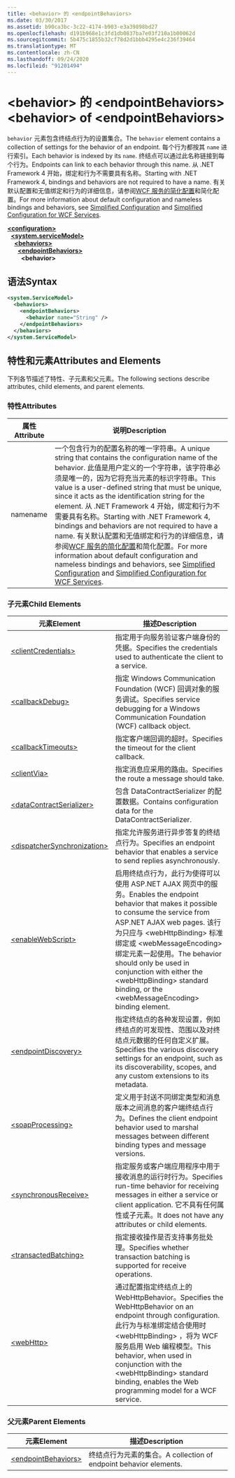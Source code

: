 ```yaml
---
title: <behavior> 的 <endpointBehaviors>
ms.date: 03/30/2017
ms.assetid: b90ca3bc-3c22-4174-b903-e3a39898bd27
ms.openlocfilehash: d191b968e1c3fd1db0837ba7e03f210a1b00062d
ms.sourcegitcommit: 5b475c1855b32cf78d2d1bbb4295e4c236f39464
ms.translationtype: MT
ms.contentlocale: zh-CN
ms.lasthandoff: 09/24/2020
ms.locfileid: "91201494"
---
```

# <a name="behavior-of-endpointbehaviors"></a><span data-ttu-id="103ab-102">\<behavior> 的 \<endpointBehaviors></span><span class="sxs-lookup"><span data-stu-id="103ab-102">\<behavior> of \<endpointBehaviors></span></span>

<span data-ttu-id="103ab-103">`behavior` 元素包含终结点行为的设置集合。</span><span class="sxs-lookup"><span data-stu-id="103ab-103">The `behavior` element contains a collection of settings for the behavior of an endpoint.</span></span> <span data-ttu-id="103ab-104">每个行为都按其 `name` 进行索引。</span><span class="sxs-lookup"><span data-stu-id="103ab-104">Each behavior is indexed by its `name`.</span></span> <span data-ttu-id="103ab-105">终结点可以通过此名称链接到每个行为。</span><span class="sxs-lookup"><span data-stu-id="103ab-105">Endpoints can link to each behavior through this name.</span></span> <span data-ttu-id="103ab-106">从 .NET Framework 4 开始，绑定和行为不需要具有名称。</span><span class="sxs-lookup"><span data-stu-id="103ab-106">Starting with .NET Framework 4, bindings and behaviors are not required to have a name.</span></span> <span data-ttu-id="103ab-107">有关默认配置和无值绑定和行为的详细信息，请参阅[WCF 服务的](../../../wcf/samples/simplified-configuration-for-wcf-services.md)[简化配置](../../../wcf/simplified-configuration.md)和简化配置。</span><span class="sxs-lookup"><span data-stu-id="103ab-107">For more information about default configuration and nameless bindings and behaviors, see [Simplified Configuration](../../../wcf/simplified-configuration.md) and [Simplified Configuration for WCF Services](../../../wcf/samples/simplified-configuration-for-wcf-services.md).</span></span>  
  
[**\<configuration>**](../configuration-element.md)\
&nbsp;&nbsp;[**\<system.serviceModel>**](system-servicemodel.md)\
&nbsp;&nbsp;&nbsp;&nbsp;[**\<behaviors>**](behaviors.md)\
&nbsp;&nbsp;&nbsp;&nbsp;&nbsp;&nbsp;[**\<endpointBehaviors>**](endpointbehaviors.md)\
&nbsp;&nbsp;&nbsp;&nbsp;&nbsp;&nbsp;&nbsp;&nbsp;**\<behavior>**  
  
## <a name="syntax"></a><span data-ttu-id="103ab-108">语法</span><span class="sxs-lookup"><span data-stu-id="103ab-108">Syntax</span></span>  
  
```xml  
<system.ServiceModel>
  <behaviors>
    <endpointBehaviors>
      <behavior name="String" />
    </endpointBehaviors>
  </behaviors>
</system.ServiceModel>
```  
  
## <a name="attributes-and-elements"></a><span data-ttu-id="103ab-109">特性和元素</span><span class="sxs-lookup"><span data-stu-id="103ab-109">Attributes and Elements</span></span>  

 <span data-ttu-id="103ab-110">下列各节描述了特性、子元素和父元素。</span><span class="sxs-lookup"><span data-stu-id="103ab-110">The following sections describe attributes, child elements, and parent elements.</span></span>  
  
### <a name="attributes"></a><span data-ttu-id="103ab-111">特性</span><span class="sxs-lookup"><span data-stu-id="103ab-111">Attributes</span></span>  
  
|<span data-ttu-id="103ab-112">属性</span><span class="sxs-lookup"><span data-stu-id="103ab-112">Attribute</span></span>|<span data-ttu-id="103ab-113">说明</span><span class="sxs-lookup"><span data-stu-id="103ab-113">Description</span></span>|  
|---------------|-----------------|  
|<span data-ttu-id="103ab-114">name</span><span class="sxs-lookup"><span data-stu-id="103ab-114">name</span></span>|<span data-ttu-id="103ab-115">一个包含行为的配置名称的唯一字符串。</span><span class="sxs-lookup"><span data-stu-id="103ab-115">A unique string that contains the configuration name of the behavior.</span></span> <span data-ttu-id="103ab-116">此值是用户定义的一个字符串，该字符串必须是唯一的，因为它将充当元素的标识字符串。</span><span class="sxs-lookup"><span data-stu-id="103ab-116">This value is a user-defined string that must be unique, since it acts as the identification string for the element.</span></span> <span data-ttu-id="103ab-117">从 .NET Framework 4 开始，绑定和行为不需要具有名称。</span><span class="sxs-lookup"><span data-stu-id="103ab-117">Starting with .NET Framework 4, bindings and behaviors are not required to have a name.</span></span> <span data-ttu-id="103ab-118">有关默认配置和无值绑定和行为的详细信息，请参阅[WCF 服务的](../../../wcf/samples/simplified-configuration-for-wcf-services.md)[简化配置](../../../wcf/simplified-configuration.md)和简化配置。</span><span class="sxs-lookup"><span data-stu-id="103ab-118">For more information about default configuration and nameless bindings and behaviors, see [Simplified Configuration](../../../wcf/simplified-configuration.md) and [Simplified Configuration for WCF Services](../../../wcf/samples/simplified-configuration-for-wcf-services.md).</span></span>|  
  
### <a name="child-elements"></a><span data-ttu-id="103ab-119">子元素</span><span class="sxs-lookup"><span data-stu-id="103ab-119">Child Elements</span></span>  
  
|<span data-ttu-id="103ab-120">元素</span><span class="sxs-lookup"><span data-stu-id="103ab-120">Element</span></span>|<span data-ttu-id="103ab-121">描述</span><span class="sxs-lookup"><span data-stu-id="103ab-121">Description</span></span>|  
|-------------|-----------------|  
|[\<clientCredentials>](clientcredentials.md)|<span data-ttu-id="103ab-122">指定用于向服务验证客户端身份的凭据。</span><span class="sxs-lookup"><span data-stu-id="103ab-122">Specifies the credentials used to authenticate the client to a service.</span></span>|  
|[\<callbackDebug>](callbackdebug.md)|<span data-ttu-id="103ab-123">指定 Windows Communication Foundation (WCF) 回调对象的服务调试。</span><span class="sxs-lookup"><span data-stu-id="103ab-123">Specifies service debugging for a Windows Communication Foundation (WCF) callback object.</span></span>|  
|[\<callbackTimeouts>](callbacktimeouts.md)|<span data-ttu-id="103ab-124">指定客户端回调的超时。</span><span class="sxs-lookup"><span data-stu-id="103ab-124">Specifies the timeout for the client callback.</span></span>|  
|[\<clientVia>](clientvia.md)|<span data-ttu-id="103ab-125">指定消息应采用的路由。</span><span class="sxs-lookup"><span data-stu-id="103ab-125">Specifies the route a message should take.</span></span>|  
|[\<dataContractSerializer>](datacontractserializer.md)|<span data-ttu-id="103ab-126">包含 DataContractSerializer 的配置数据。</span><span class="sxs-lookup"><span data-stu-id="103ab-126">Contains configuration data for the DataContractSerializer.</span></span>|  
|[\<dispatcherSynchronization>](dispatchersynchronization.md)|<span data-ttu-id="103ab-127">指定允许服务进行异步答复的终结点行为。</span><span class="sxs-lookup"><span data-stu-id="103ab-127">Specifies an endpoint behavior that enables a service to send replies asynchronously.</span></span>|  
|[\<enableWebScript>](enablewebscript.md)|<span data-ttu-id="103ab-128">启用终结点行为，此行为使得可以使用 ASP.NET AJAX 网页中的服务。</span><span class="sxs-lookup"><span data-stu-id="103ab-128">Enables the endpoint behavior that makes it possible to consume the service from ASP.NET AJAX web pages.</span></span> <span data-ttu-id="103ab-129">该行为只应与 \<webHttpBinding> 标准绑定或 \<webMessageEncoding> 绑定元素一起使用。</span><span class="sxs-lookup"><span data-stu-id="103ab-129">The behavior should only be used in conjunction with either the \<webHttpBinding> standard binding, or the \<webMessageEncoding> binding element.</span></span>|  
|[\<endpointDiscovery>](endpointdiscovery.md)|<span data-ttu-id="103ab-130">指定终结点的各种发现设置，例如终结点的可发现性、范围以及对终结点元数据的任何自定义扩展。</span><span class="sxs-lookup"><span data-stu-id="103ab-130">Specifies the various discovery settings for an endpoint, such as its discoverability, scopes, and any custom extensions to its metadata.</span></span>|  
|[\<soapProcessing>](soapprocessing.md)|<span data-ttu-id="103ab-131">定义用于封送不同绑定类型和消息版本之间消息的客户端终结点行为。</span><span class="sxs-lookup"><span data-stu-id="103ab-131">Defines the client endpoint behavior used to marshal messages between different binding types and message versions.</span></span>|  
|[\<synchronousReceive>](synchronousreceive-element.md)|<span data-ttu-id="103ab-132">指定服务或客户端应用程序中用于接收消息的运行时行为。</span><span class="sxs-lookup"><span data-stu-id="103ab-132">Specifies run-time behavior for receiving messages in either a service or client application.</span></span> <span data-ttu-id="103ab-133">它不具有任何属性或子元素。</span><span class="sxs-lookup"><span data-stu-id="103ab-133">It does not have any attributes or child elements.</span></span>|  
|[\<transactedBatching>](transactedbatching.md)|<span data-ttu-id="103ab-134">指定接收操作是否支持事务批处理。</span><span class="sxs-lookup"><span data-stu-id="103ab-134">Specifies whether transaction batching is supported for receive operations.</span></span>|  
|[\<webHttp>](webhttp.md)|<span data-ttu-id="103ab-135">通过配置指定终结点上的 WebHttpBehavior。</span><span class="sxs-lookup"><span data-stu-id="103ab-135">Specifies the WebHttpBehavior on an endpoint through configuration.</span></span> <span data-ttu-id="103ab-136">此行为与标准绑定结合使用时 \<webHttpBinding> ，将为 WCF 服务启用 Web 编程模型。</span><span class="sxs-lookup"><span data-stu-id="103ab-136">This behavior, when used in conjunction with the \<webHttpBinding> standard binding, enables the Web programming model for a WCF service.</span></span>|  
  
### <a name="parent-elements"></a><span data-ttu-id="103ab-137">父元素</span><span class="sxs-lookup"><span data-stu-id="103ab-137">Parent Elements</span></span>  
  
|<span data-ttu-id="103ab-138">元素</span><span class="sxs-lookup"><span data-stu-id="103ab-138">Element</span></span>|<span data-ttu-id="103ab-139">描述</span><span class="sxs-lookup"><span data-stu-id="103ab-139">Description</span></span>|  
|-------------|-----------------|  
|[\<endpointBehaviors>](endpointbehaviors.md)|<span data-ttu-id="103ab-140">终结点行为元素的集合。</span><span class="sxs-lookup"><span data-stu-id="103ab-140">A collection of endpoint behavior elements.</span></span>|
